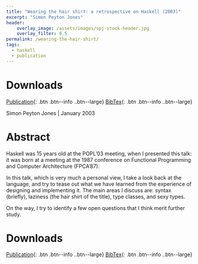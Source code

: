 ```yaml
---
title: "Wearing the hair shirt: a retrospective on Haskell (2003)"
excerpt: "Simon Peyton Jones"
header:
    overlay_image: /assets/images/spj-stock-header.jpg 
    overlay_filter: 0.5
permalink: /wearing-the-hair-shirt/
tags: 
  - haskell 
  - publication 
---
```

# Downloads
<!-- this H1 (denoted by the single octothorpe before the word 'Downloads') should remain unchanged. --> 
[Publication](/assets/pdf.pdf){: .btn .btn--info ..btn--large}
[BibTex](/assets/bibtex/bibfile.bib){: .btn .btn--info ..btn--large}
<!-- Both "publication" and "Bibtext" should remain unchanged. The links, however, should be adjusted... -->

Simon Peyton Jones | January 2003

# Abstract 
Haskell was 15 years old at the POPL’03 meeting, when I presented this talk: it was born at a meeting at the 1987 conference on Functional Programming and Computer Architecture (FPCA’87).

In this talk, which is very much a personal view, I take a look back at the language, and try to tease out what we have learned from the experience of designing and implementing it. The main areas I discuss are: syntax (briefly), laziness (the hair shirt of the title), type classes, and sexy types.

On the way, I try to identify a few open questions that I think merit further study.


# Downloads
<!-- this H1 (denoted by the single octothorpe before the word 'Downloads') should remain unchanged. --> 
[Publication](/assets/pdf.pdf){: .btn .btn--info ..btn--large}
[BibTex](/assets/bibtex/bibfile.bib){: .btn .btn--info ..btn--large}
<!-- Both "publication" and "Bibtext" should remain unchanged. The links, however, should be adjusted... --> 
